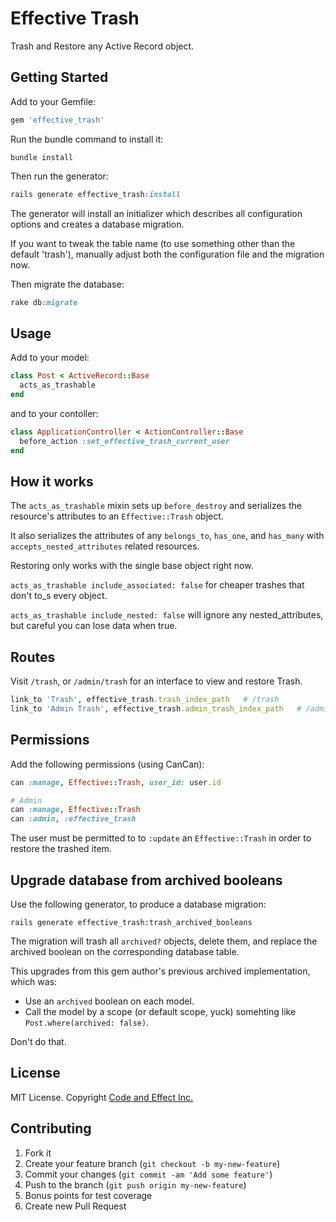 # Effective Trash

Trash and Restore any Active Record object.

## Getting Started

Add to your Gemfile:

```ruby
gem 'effective_trash'
```

Run the bundle command to install it:

```console
bundle install
```

Then run the generator:

```ruby
rails generate effective_trash:install
```

The generator will install an initializer which describes all configuration options and creates a database migration.

If you want to tweak the table name (to use something other than the default 'trash'), manually adjust both the configuration file and the migration now.

Then migrate the database:

```ruby
rake db:migrate
```

## Usage

Add to your model:

```ruby
class Post < ActiveRecord::Base
  acts_as_trashable
end
```

and to your contoller:

```ruby
class ApplicationController < ActionController::Base
  before_action :set_effective_trash_current_user
end
```

## How it works

The `acts_as_trashable` mixin sets up `before_destroy` and serializes the resource's attributes to an `Effective::Trash` object.

It also serializes the attributes of any `belongs_to`, `has_one`, and `has_many` with `accepts_nested_attributes` related resources.

Restoring only works with the single base object right now.

`acts_as_trashable include_associated: false` for cheaper trashes that don't to_s every object.

`acts_as_trashable include_nested: false` will ignore any nested_attributes, but careful you can lose data when true.

## Routes

Visit `/trash`, or `/admin/trash` for an interface to view and restore Trash.

```ruby
link_to 'Trash', effective_trash.trash_index_path   # /trash
link_to 'Admin Trash', effective_trash.admin_trash_index_path   # /admin/trash
```

## Permissions

Add the following permissions (using CanCan):

```ruby
can :manage, Effective::Trash, user_id: user.id

# Admin
can :manage, Effective::Trash
can :admin, :effective_trash
```

The user must be permitted to to `:update` an `Effective::Trash` in order to restore the trashed item.

## Upgrade database from archived booleans

Use the following generator, to produce a database migration:

```
rails generate effective_trash:trash_archived_booleans
```

The migration will trash all `archived?` objects, delete them, and replace the archived boolean on the corresponding database table.

This upgrades from this gem author's previous archived implementation, which was:

- Use an `archived` boolean on each model.
- Call the model by a scope (or default scope, yuck) somehting like `Post.where(archived: false)`.

Don't do that.

## License

MIT License.  Copyright [Code and Effect Inc.](http://www.codeandeffect.com/)

## Contributing

1. Fork it
2. Create your feature branch (`git checkout -b my-new-feature`)
3. Commit your changes (`git commit -am 'Add some feature'`)
4. Push to the branch (`git push origin my-new-feature`)
5. Bonus points for test coverage
6. Create new Pull Request

